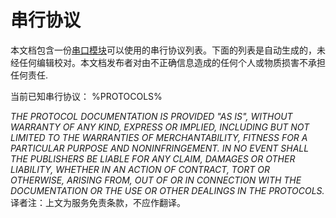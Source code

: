 # 串行协议

本文档包含一份[串口模块](../item/serial_port_module.md)可以使用的串行协议列表。下面的列表是自动生成的，未经任何编辑校对。本文档发布者对由不正确信息造成的任何个人或物质损害不承担任何责任.

当前已知串行协议：
%PROTOCOLS%

*THE PROTOCOL DOCUMENTATION IS PROVIDED "AS IS", WITHOUT WARRANTY OF ANY KIND, EXPRESS OR IMPLIED, INCLUDING BUT NOT LIMITED TO THE WARRANTIES OF MERCHANTABILITY, FITNESS FOR A PARTICULAR PURPOSE AND NONINFRINGEMENT. IN NO EVENT SHALL THE PUBLISHERS BE LIABLE FOR ANY CLAIM, DAMAGES OR OTHER LIABILITY, WHETHER IN AN ACTION OF CONTRACT, TORT OR OTHERWISE, ARISING FROM, OUT OF OR IN CONNECTION WITH THE DOCUMENTATION OR THE USE OR OTHER DEALINGS IN THE PROTOCOLS.*
译者注：上文为服务免责条款，不应作翻译。
